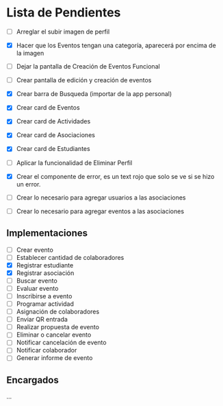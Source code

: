 # Lista de Pendientes
- [ ] Arreglar el subir imagen de perfil

- [X] Hacer que los Eventos tengan una categoría, aparecerá por encima de la imagen

- [ ] Dejar la pantalla de Creación de Eventos Funcional

- [ ] Crear pantalla de edición y creación de eventos
- [X] Crear barra de Busqueda (importar de la app personal)
- [X] Crear card de Eventos
- [X] Crear card de Actividades
- [X] Crear card de Asociaciones
- [X] Crear card de Estudiantes

- [ ] Aplicar la funcionalidad de Eliminar Perfil
- [X] Crear el componente de error, es un text rojo que solo se ve si se hizo un error.
- [ ] Crear lo necesario para agregar usuarios a las asociaciones
- [ ] Crear lo necesario para agregar eventos a las asociaciones

## Implementaciones

- [ ] Crear evento
- [ ] Establecer cantidad de colaboradores
- [X] Registrar estudiante
- [X] Registrar asociación
- [ ] Buscar evento
- [ ] Evaluar evento
- [ ] Inscribirse a evento
- [ ] Programar actividad
- [ ] Asignación de colaboradores
- [ ] Enviar QR entrada
- [ ] Realizar propuesta de evento
- [ ] Eliminar o cancelar evento
- [ ] Notificar cancelación de evento
- [ ] Notificar colaborador
- [ ] Generar informe de evento

## Encargados
...